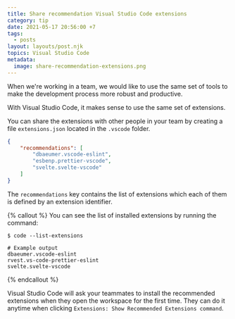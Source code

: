 ```yaml
---
title: Share recommendation Visual Studio Code extensions
category: tip
date: 2021-05-17 20:56:00 +7
tags:
  - posts
layout: layouts/post.njk
topics: Visual Studio Code
metadata:
  image: share-recommendation-extensions.png
---
```


When we're working in a team, we would like to use the same set of tools to make the development process more robust and productive.

With Visual Studio Code, it makes sense to use the same set of extensions.

You can share the extensions with other people in your team by creating a file `extensions.json` located in the `.vscode` folder.

```json
{
    "recommendations": [
        "dbaeumer.vscode-eslint",
        "esbenp.prettier-vscode",
        "svelte.svelte-vscode"
    ]
}
```

The `recommendations` key contains the list of extensions which each of them is defined by an extension identifier.

{% callout %}
You can see the list of installed extensions by running the command:

```shell
$ code --list-extensions

# Example output
dbaeumer.vscode-eslint
rvest.vs-code-prettier-eslint
svelte.svelte-vscode
```
{% endcallout %}

Visual Studio Code will ask your teammates to install the recommended extensions when they open the workspace for the first time. They can do it anytime when clicking `Extensions: Show Recommended Extensions command`.